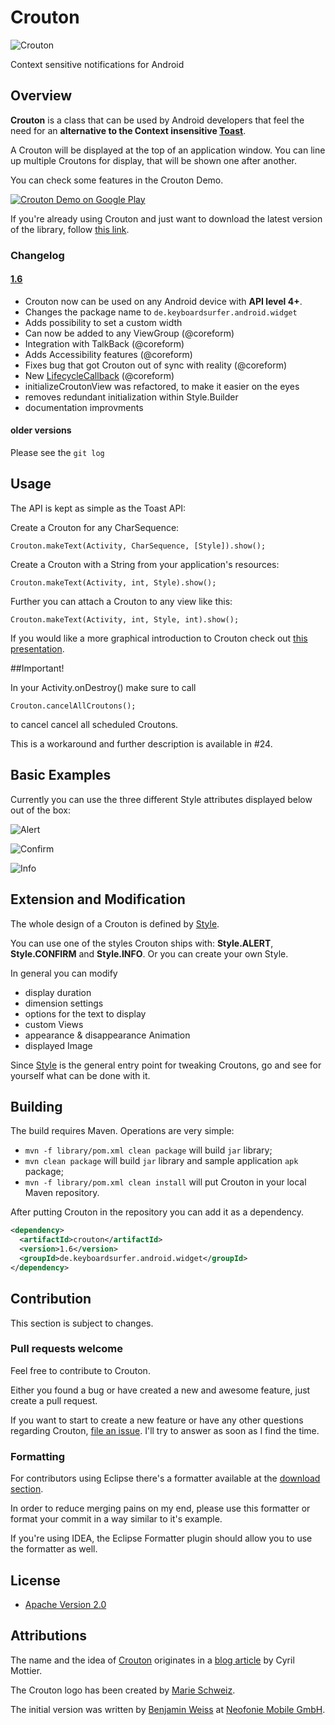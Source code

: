 # Crouton
![Crouton](https://raw.github.com/keyboardsurfer/Crouton/master/sample/res/drawable-xhdpi/ic_launcher.png "Crouton logo")

Context sensitive notifications for Android

## Overview

**Crouton** is a class that can be used by Android developers that feel the need for an **alternative to the Context insensitive [Toast](http://developer.android.com/reference/android/widget/Toast.html)**.

A Crouton will be displayed at the top of an application window.
You can line up multiple Croutons for display, that will be shown one after another.

You can check some features in the Crouton Demo.

<a href="http://play.google.com/store/apps/details?id=de.keyboardsurfer.app.demo.crouton">
  <img alt="Crouton Demo on Google Play"
         src="http://developer.android.com/images/brand/en_generic_rgb_wo_60.png" />
</a>

If you're already using Crouton and just want to download the latest version of the library, follow [this link](https://www.dropbox.com/sh/9vlov7im38vtqe9/Kpj6KZSv0D/Crouton).

### Changelog

#### [1.6](https://github.com/keyboardsurfer/Crouton/tree/1.6)

- Crouton now can be used on any Android device with **API level 4+**.
- Changes the package name to `de.keyboardsurfer.android.widget`
- Adds possibility to set a custom width
- Can now be added to any ViewGroup (@coreform)
- Integration with TalkBack (@coreform)
- Adds Accessibility features (@coreform)
- Fixes bug that got Crouton out of sync with reality (@coreform)
- New [LifecycleCallback](https://github.com/keyboardsurfer/Crouton/blob/master/library/src/de/keyboardsurfer/android/widget/crouton/LifecycleCallback.java) (@coreform)
- initializeCroutonView was refactored, to make it easier on the eyes
- removes redundant initialization within Style.Builder
- documentation improvments

#### older versions

Please see the `git log`

## Usage

The API is kept as simple as the Toast API:

Create a Crouton for any CharSequence:

    Crouton.makeText(Activity, CharSequence, [Style]).show();
    
Create a Crouton with a String from your application's resources:

    Crouton.makeText(Activity, int, Style).show();
    
Further you can attach a Crouton to any view like this:

    Crouton.makeText(Activity, int, Style, int).show();

If you would like a more graphical introduction to Crouton check out [this presentation](https://speakerdeck.com/keyboardsurfer/crouton-devfest-berlin-2012).

##Important!

In your Activity.onDestroy() make sure to call

    Crouton.cancelAllCroutons();
    
to cancel cancel all scheduled Croutons.

This is a workaround and further description is available in #24.

## Basic Examples
Currently you can use the three different Style attributes displayed below out of the box:

![Alert](https://github.com/keyboardsurfer/Crouton/raw/master/res/Alert.png "Example of Style.ALERT")

![Confirm](https://github.com/keyboardsurfer/Crouton/raw/master/res/Confirm.png "Example of Style.CONFIRM")

![Info](https://github.com/keyboardsurfer/Crouton/raw/master/res/Info.png "Example of Style.INFO")

## Extension and Modification

The whole design of a Crouton is defined by [Style](https://github.com/keyboardsurfer/Crouton/blob/master/library/src/de/keyboardsurfer/android/widget/crouton/Style.java).

You can use one of the styles Crouton ships with: **Style.ALERT**, **Style.CONFIRM** and **Style.INFO**. Or you can create your own Style.

In general you can modify

- display duration
- dimension settings
- options for the text to display
- custom Views
- appearance & disappearance Animation
- displayed Image

Since [Style](https://github.com/keyboardsurfer/Crouton/blob/master/library/src/de/keyboardsurfer/android/widget/crouton/Style.java) is the general entry point for tweaking Croutons, go and see for yourself what can be done with it.


## Building

The build requires Maven. Operations are very simple:

* `mvn -f library/pom.xml clean package` will build `jar` library;
* `mvn clean package` will build `jar` library and sample application `apk` package;
* `mvn -f library/pom.xml clean install` will put Crouton in your local Maven repository.

After putting Crouton in the repository you can add it as a dependency.

```xml
<dependency>
  <artifactId>crouton</artifactId>
  <version>1.6</version>
  <groupId>de.keyboardsurfer.android.widget</groupId>
</dependency>
```

## Contribution

This section is subject to changes.

### Pull requests welcome

Feel free to contribute to Crouton.

Either you found a bug or have created a new and awesome feature, just create a pull request.

If you want to start to create a new feature or have any other questions regarding Crouton, [file an issue](https://github.com/keyboardsurfer/Crouton/issues/new).
I'll try to answer as soon as I find the time.

### Formatting

For contributors using Eclipse there's a formatter available at the [download section](https://github.com/downloads/keyboardsurfer/Crouton/Crouton_Eclipseformatter.xml).

In order to reduce merging pains on my end, please use this formatter or format your commit in a way similar to it's example.

If you're using IDEA, the Eclipse Formatter plugin should allow you to use the formatter as well.

## License

* [Apache Version 2.0](http://www.apache.org/licenses/LICENSE-2.0.html)

## Attributions

The name and the idea of [Crouton](https://github.com/keyboardsurfer/Crouton/blob/master/library/src/de/keyboardsurfer/android/widget/crouton/Crouton.java) originates in a [blog article](http://android.cyrilmottier.com/?p=773) by Cyril Mottier.

The Crouton logo has been created by [Marie Schweiz](http://marie-schweiz.de).

The initial version was written by  <a href="https://plus.google.com/u/0/117509657298845443204?rel=author">Benjamin Weiss</a> at [Neofonie Mobile GmbH](http://mobile.neofonie.de).
